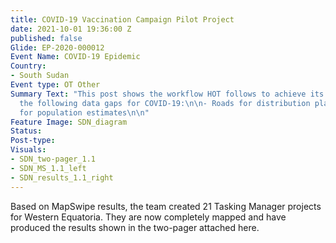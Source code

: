 ```yaml
---
title: COVID-19 Vaccination Campaign Pilot Project
date: 2021-10-01 19:36:00 Z
published: false
Glide: EP-2020-000012
Event Name: COVID-19 Epidemic
Country:
- South Sudan
Event type: OT Other
Summary Text: "This post shows the workflow HOT follows to achieve its goal of filling
  the following data gaps for COVID-19:\n\n- Roads for distribution planning \n- Buildings
  for population estimates\n\n"
Feature Image: SDN_diagram
Status: 
Post-type: 
Visuals:
- SDN_two-pager_1.1
- SDN_MS_1.1_left
- SDN_results_1.1_right
---
```


Based on MapSwipe results, the team created 21 Tasking Manager projects for Western Equatoria. They are now completely mapped and have produced the results shown in the two-pager attached here.  
